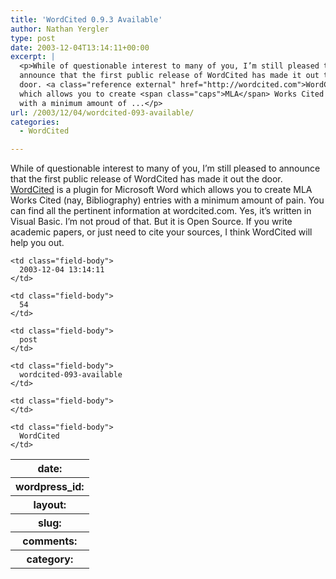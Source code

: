 ```yaml
---
title: 'WordCited 0.9.3 Available'
author: Nathan Yergler
type: post
date: 2003-12-04T13:14:11+00:00
excerpt: |
  <p>While of questionable interest to many of you, I’m still pleased to
  announce that the first public release of WordCited has made it out the
  door. <a class="reference external" href="http://wordcited.com">WordCited</a> is a plugin for Microsoft Word
  which allows you to create <span class="caps">MLA</span> Works Cited (nay, Bibliography) entries
  with a minimum amount of ...</p>
url: /2003/12/04/wordcited-093-available/
categories:
  - WordCited

---
```

While of questionable interest to many of you, I’m still pleased to announce that the first public release of WordCited has made it out the door. [WordCited][1]  is a plugin for Microsoft Word which allows you to create <span class="caps">MLA</span> Works Cited (nay, Bibliography) entries with a minimum amount of pain. You can find all the pertinent information at wordcited.com. Yes, it’s written in Visual Basic. I’m not proud of that. But it is Open Source. If you write academic papers, or just need to cite your sources, I think WordCited will help you out.

<table class="docutils field-list" frame="void" rules="none">
  <col class="field-name" /> <col class="field-body" /> <tr class="field">
    <th class="field-name">
      date:
    </th>

    <td class="field-body">
      2003-12-04 13:14:11
    </td>
  </tr>

  <tr class="field">
    <th class="field-name">
      wordpress_id:
    </th>

    <td class="field-body">
      54
    </td>
  </tr>

  <tr class="field">
    <th class="field-name">
      layout:
    </th>

    <td class="field-body">
      post
    </td>
  </tr>

  <tr class="field">
    <th class="field-name">
      slug:
    </th>

    <td class="field-body">
      wordcited-093-available
    </td>
  </tr>

  <tr class="field">
    <th class="field-name">
      comments:
    </th>

    <td class="field-body">
    </td>
  </tr>

  <tr class="field">
    <th class="field-name">
      category:
    </th>

    <td class="field-body">
      WordCited
    </td>
  </tr>
</table>

 [1]: http://wordcited.com